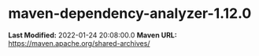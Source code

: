 # maven-dependency-analyzer-1.12.0

**Last Modified:** 2022-01-24 20:08:00.0
**Maven URL:** https://maven.apache.org/shared-archives/
